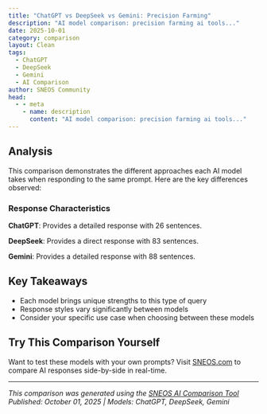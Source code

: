 ```yaml
---
title: "ChatGPT vs DeepSeek vs Gemini: Precision Farming"
description: "AI model comparison: precision farming ai tools..."
date: 2025-10-01
category: comparison
layout: Clean
tags:
  - ChatGPT
  - DeepSeek
  - Gemini
  - AI Comparison
author: SNEOS Community
head:
  - - meta
    - name: description
      content: "AI model comparison: precision farming ai tools..."
---
```


<ChatComparison
  title="ChatGPT vs DeepSeek vs Gemini: Precision Farming"
  prompt="precision farming ai tools"
  :responses='{
    "ChatGPT": "Precision farming, also known as precision agriculture, uses technology and data analysis to optimize farming practices for improved crop yields, reduced waste, and sustainable resource use. AI tools play a crucial role in precision farming by providing insights and automation. Here are some popular AI tools and technologies used in precision farming:\n\n### 1. Crop Monitoring and Disease Detection\n- **Taranis**: Uses AI-powered aerial imagery and machine learning to detect crop diseases, pests, and nutrient deficiencies early.\n- **Plantix**: A smartphone app that uses AI to identify crop diseases and provides treatment recommendations.\n- **FluroSense**: Integrates drone data with AI to monitor crop health and disease spread.\n\n### 2. Soil and Crop Health Analysis\n- **IBM Watson Decision Platform for Agriculture**: Combines AI, IoT, weather data, and soil analytics to help farmers make data-driven decisions.\n- **Arable Mark**: Uses AI and sensor data to assess weather, soil conditions, and plant health.\n\n### 3. Yield Prediction and Crop Management\n- **Climate FieldView**: Uses AI to analyze field data, predict yields, and optimize planting decisions.\n- **Granular**: Farm management software with AI capabilities for crop planning and financial analytics.\n\n### 4. Autonomous Farm Machinery\n- **John Deere See \u0026 Spray**: Uses computer vision and AI for precise herbicide application, reducing chemical use.\n- **Blue River Technology**: Acquired by John Deere, develops AI-powered robots for weed control and precise spraying.\n\n### 5. Irrigation Management\n- **CropX**: Provides AI-driven soil sensing and irrigation recommendations to optimize water use.\n- **AquaSpy**: Uses sensors and AI to monitor soil moisture and guide irrigation schedules.\n\n### 6. Pest and Weed Management\n- **Ecorobotix**: Develops AI-driven robots for targeted weed control.\n- **PEAT**: AI-based pest and disease identification from images.\n\n---\n\n### Other Notable AI \u0026 Data Platforms\n- **Agremo**: Provides AI-based aerial image analytics for crop scouting.\n- **Prospera Technologies**: AI platform for monitoring crop health and environmental conditions.\n- **FarmLogs**: Offers AI tools for crop monitoring, weather forecasts, and field analysis.\n\n---\n\n### Summary\nAI tools in precision farming typically leverage:\n- Satellite and drone imagery  \n- IoT sensor data (soil, moisture, weather)  \n- Machine learning for pattern recognition and prediction  \n- Robotics for automation of farming tasks  \n\nThese technologies help farmers reduce costs, increase yields, improve sustainability, and make timely decisions.\n\nIf you\u2019d like, I can provide more details on any specific tool or how to implement AI in your farming operations.",
    "DeepSeek": "Of course. Here is a comprehensive overview of AI tools for precision farming, broken down by their function and impact.\n\nPrecision farming (or precision agriculture) uses AI and other technologies to observe, measure, and respond to inter- and intra-field variability in crops. The goal is to optimize returns on inputs while preserving resources.\n\nAI is the brain that turns data into decisions.\n\n### Core Categories of AI Tools in Precision Farming\n\n#### 1. **Field Monitoring \u0026 Crop Health Analysis**\nThis is the most common application, using computer vision on satellite, drone (UAV), and tractor-mounted imagery.\n\n*   **Tools \u0026 Technologies:**\n    *   **Multispectral \u0026 Hyperspectral Sensors:** Mounted on drones or satellites, they capture data beyond the visible spectrum (e.g., Near-Infrared).\n    *   **Computer Vision Algorithms:** AI models are trained to analyze these images.\n*   **Key Applications:**\n    *   **NDVI (Normalized Difference Vegetation Index) Mapping:** A classic measure of plant health, now often enhanced with AI for more granular insights.\n    *   **Early Disease \u0026 Pest Detection:** AI can identify patterns of fungal infections, insect infestations, or nutrient deficiencies before they are visible to the naked eye. It can distinguish between different stressors (e.g., nitrogen deficiency vs. water stress).\n    *   **Weed Detection \u0026 Mapping:** AI can differentiate between crops and weeds with high accuracy, creating precise maps for targeted intervention.\n    *   **Plant Counting \u0026 Stand Establishment:** Analyzing early-season imagery to assess germination rates and population density.\n\n*   **Example Companies:**\n    *   **Taranis:** Uses high-fidelity aerial imagery and AI for threat detection.\n    *   **SlantRange:** Provides sensor and analytics solutions for drones focused on agricultural data.\n    *   **Gamaya:** Uses hyperspectral imaging and AI for disease detection and crop characterization.\n\n#### 2. **Predictive Analytics \u0026 Yield Forecasting**\nAI models use historical data, real-time sensor data, and weather forecasts to predict future outcomes.\n\n*   **Tools \u0026 Technologies:**\n    *   **Machine Learning Models:** (e.g., Regression Models, Neural Networks) that find complex relationships in data.\n    *   **Time-Series Analysis:** For forecasting growth stages and yield over time.\n*   **Key Applications:**\n    *   **Yield Prediction:** Accurately forecasting harvest volume and quality, which is crucial for supply chain planning, insurance, and sales.\n    *   **Growth Stage Prediction:** Predicting key stages like flowering or maturity to optimize the timing for irrigation, fertilization, and harvest.\n    *   **Predictive Pest \u0026 Disease Modeling:** Forecasting the risk of pest or disease outbreaks based on weather conditions, field history, and regional data.\n\n*   **Example Companies:**\n    *   **aWhere:** Provides agronomic data and models for predictive insights.\n    *   **IBM Watson Decision Platform for Agriculture:** Leverages weather and field data for predictive analytics.\n    *   **Granular** (by Corteva): Offers farm management software with yield forecasting features.\n\n#### 3. **Precision Application \u0026 Robotics**\nThis is where AI drives physical action in the field, moving from observation to execution.\n\n*   **Tools \u0026 Technologies:**\n    *   **AI-Powered Robotics:** Autonomous tractors, weeders, and harvesters.\n    *   **Real-time Computer Vision:** Cameras on sprayers and equipment that make instant decisions.\n*   **Key Applications:**\n    *   **Variable Rate Technology (VRT):** AI-generated prescription maps tell applicators to apply different amounts of seed, fertilizer, or pesticide in different parts of a field.\n    *   **Robotic Weeding:** Autonomous machines that use AI to identify and mechanically or laser-ablate individual weeds, drastically reducing herbicide use.\n    *   **Selective Harvesting:** AI-guided robots that can identify and pick only ripe fruits (e.g., strawberries, apples), improving quality and reducing labor costs.\n\n*   **Example Companies:**\n    *   **John Deere:** See \u0026 Spray\u2122 technology uses cameras and AI to spot-spray weeds in real-time.\n    *   **Blue River Technology** (a John Deere subsidiary): The pioneer of \u0022see-and-spray\u0022 technology.\n    *   **FarmWise:** Develops autonomous weeding robots.\n    *   **Carbon Robotics:** Offers a \u0022LaserWeeder\u0022 that autonomously kills weeds with lasers.\n\n#### 4. **Livestock Monitoring**\nAI isn\u0027t just for crops; it\u0027s also transforming animal husbandry.\n\n*   **Tools \u0026 Technologies:**\n    *   **Computer Vision** (via cameras).\n    *   **Sensor Analytics** (from wearables like collars and ear tags).\n*   **Key Applications:**\n    *   **Health Monitoring:** Detecting lameness, changes in eating habits, or early signs of illness.\n    *   **Estrous Cycle Detection:** Identifying when cows are in heat to optimize breeding schedules.\n    *   **Virtual Fencing:** Using GPS and wearable collars to contain animals within a virtual boundary without physical fences.\n\n*   **Example Companies:**\n    *   **Cainthus:** Uses computer vision and facial recognition for cows to monitor health and behavior.\n    *   **Moocall:** Sells wearable sensors that monitor calving and heat cycles.\n\n#### 5. **Irrigation \u0026 Water Management**\nAI optimizes one of farming\u0027s most critical inputs: water.\n\n*   **Tools \u0026 Technologies:**\n    *   **IoT Sensors:** Soil moisture sensors, weather stations.\n    *   **AI Models:** That integrate sensor data, weather forecasts, and evapotranspiration rates.\n*   **Key Applications:**\n    *   **Smart Irrigation Scheduling:** AI systems automatically trigger irrigation only when and where needed, based on real-time soil and plant data.\n    *   **Leak Detection:** Identifying anomalies in water pressure that indicate leaks in the irrigation system.\n\n*   **Example Companies:**\n    *   **CropX:** Provides a soil sensing and analytics platform for adaptive irrigation.\n    *   **Jain Logic:** Offers an integrated irrigation management platform that uses AI for decision support.\n\n### Benefits of Using AI in Precision Farming\n\n*   **Increased Productivity \u0026 Yields:** Through optimized inputs and timely interventions.\n*   **Reduced Costs:** Savings on water, fuel, fertilizers, pesticides, and labor.\n*   **Enhanced Sustainability:** Lower environmental footprint through reduced chemical runoff and more efficient water and energy use.\n*   **Improved Decision-Making:** Data-driven insights replace guesswork and intuition.\n*   **Labor Optimization:** Automation addresses chronic labor shortages.\n\n### Challenges to Consider\n\n*   **High Initial Investment:** Hardware (drones, sensors) and software subscriptions can be expensive.\n*   **Data Integration:** Getting different systems (from different vendors) to talk to each other is a major hurdle.\n*   **Technical Expertise:** Requires a new skill set for farmers and agronomists.\n*   **Data Privacy \u0026 Ownership:** Questions about who owns and can use the highly detailed farm data.\n*   **Connectivity:** Many advanced AI tools require reliable internet, which can be a challenge in rural areas.\n\n### Getting Started\n\nFor a farmer looking to adopt AI tools, the best approach is to:\n1.  **Identify a Key Problem:** Start with a specific issue, like scouting for disease, managing irrigation costs, or controlling herbicide-resistant weeds.\n2.  **Research Focused Solutions:** Look for a tool that addresses that single problem effectively.\n3.  **Start Small:** Pilot the technology on a portion of your land to validate its ROI and ease of use.\n4.  **Choose User-Friendly Platforms:** Many modern platforms are designed for farmers, not data scientists.\n\nThe future of farming is **proactive and predictive**, moving from treating entire fields as a single unit to managing individual plants and micro-environments, all powered by Artificial Intelligence.",
    "Gemini": "Precision farming, also known as precision agriculture, leverages artificial intelligence (AI) and other technologies to optimize crop production and resource management.  AI tools are used throughout the entire agricultural lifecycle, from planning and planting to harvesting and post-harvest analysis. Here\u0027s a breakdown of common precision farming AI tools and their applications:\n\n**1. Data Acquisition and Analysis:**\n\n*   **Remote Sensing \u0026 Imagery Analysis:**\n    *   **Satellite Imagery:**  AI algorithms analyze satellite images to assess crop health, identify nutrient deficiencies, detect diseases, map field variability, and monitor water stress.  Examples include:\n        *   **NDVI (Normalized Difference Vegetation Index) and other vegetation indices:**  AI models interpret these indices to quantify vegetation density and health.\n        *   **Change Detection:** AI identifies areas where crop health or growth patterns have changed, indicating potential problems.\n    *   **Drone Imagery:** Drones equipped with multispectral, hyperspectral, and thermal cameras collect high-resolution imagery.  AI is used to:\n        *   **Orthorectification \u0026 Mosaic Creation:**  AI automates the creation of accurate field maps from drone imagery.\n        *   **Object Detection:**  Identify and count plants, weeds, pests, and diseased areas.\n        *   **Yield Prediction:**  Estimate yield based on plant density, health, and growth patterns.\n    *   **Ground Sensors:**  Sensors placed in the soil or on plants collect data on soil moisture, temperature, nutrient levels, and plant health.  AI analyzes this data to:\n        *   **Optimize Irrigation:**  Determine precise irrigation needs based on soil moisture levels and plant water stress.\n        *   **Optimize Fertilizer Application:**  Identify areas with nutrient deficiencies and recommend variable-rate fertilizer application.\n        *   **Early Disease Detection:**  Detect subtle changes in plant health that may indicate the onset of disease.\n*   **Data Integration Platforms:**\n    *   These platforms aggregate data from multiple sources (satellites, drones, sensors, weather data, historical yield data) and use AI to provide a holistic view of the farm.\n    *   **Data Cleaning and Preprocessing:** AI helps to identify and correct errors and inconsistencies in the data.\n    *   **Data Fusion:** AI combines data from different sources to create more informative datasets.\n\n**2. Predictive Modeling and Decision Support:**\n\n*   **Yield Prediction:**  AI models predict crop yield based on historical data, weather patterns, soil conditions, and other factors. This helps farmers make informed decisions about planting, harvesting, and marketing.\n*   **Disease and Pest Prediction:**  AI algorithms analyze weather data, crop characteristics, and historical pest outbreaks to predict the likelihood of disease or pest infestations. This allows farmers to take preventative measures.\n*   **Irrigation Scheduling:** AI models recommend optimal irrigation schedules based on weather forecasts, soil moisture levels, and plant water needs.  This helps to conserve water and improve crop yields.\n*   **Fertilizer Optimization:**  AI models recommend optimal fertilizer application rates and timing based on soil nutrient levels, crop needs, and environmental conditions.\n*   **Weed Management:**  AI-powered systems can identify and map weed infestations, allowing for targeted herbicide application, reducing herbicide use and environmental impact.\n*   **Market Forecasting:**  AI is used to analyze market trends and predict prices for agricultural commodities, helping farmers make informed decisions about when to sell their crops.\n\n**3. Automation and Robotics:**\n\n*   **Autonomous Tractors and Equipment:** AI enables tractors and other farm equipment to operate autonomously, reducing labor costs and improving efficiency.\n    *   **Path Planning:**  AI algorithms plan optimal routes for autonomous vehicles, avoiding obstacles and minimizing fuel consumption.\n    *   **Object Recognition:**  AI identifies and avoids obstacles, such as trees, rocks, and other equipment.\n*   **Robotic Harvesting:**  Robots equipped with computer vision and AI are used to harvest fruits and vegetables, reducing labor costs and improving efficiency.\n    *   **Fruit/Vegetable Detection \u0026 Recognition:** AI identifies ripe fruits and vegetables based on color, size, and shape.\n    *   **Dexterous Manipulation:**  Robots use AI to control their movements and grasp fruits and vegetables without damaging them.\n*   **Robotic Weeding:**  Robots equipped with cameras and AI can identify and remove weeds, reducing the need for herbicides.\n    *   **Weed vs. Crop Classification:**  AI differentiates between weeds and crops based on their visual characteristics.\n    *   **Targeted Weed Removal:** Robots selectively remove weeds without harming crops.\n*   **Precision Spraying:** AI-powered sprayers can apply pesticides and herbicides only to the areas where they are needed, reducing chemical usage and environmental impact.\n\n**4. Specific AI Techniques Used:**\n\n*   **Machine Learning (ML):**\n    *   **Supervised Learning:**  Used for yield prediction, disease detection, and weed identification.\n    *   **Unsupervised Learning:**  Used for clustering and anomaly detection, e.g., identifying areas with unusual crop growth patterns.\n    *   **Reinforcement Learning:**  Used for optimizing irrigation schedules and fertilizer application rates.\n*   **Deep Learning (DL):**  A subset of ML particularly effective for image analysis and object detection. Commonly used for:\n    *   **Image Classification:**  Categorizing images based on their content (e.g., identifying the presence of a disease).\n    *   **Object Detection:**  Identifying and locating objects within an image (e.g., detecting weeds in a field).\n    *   **Semantic Segmentation:**  Assigning a label to each pixel in an image (e.g., differentiating between crop, weeds, and soil).\n*   **Computer Vision:**  Enables machines to \u0022see\u0022 and interpret images and videos.  Used for:\n    *   **Plant Counting:**  Counting the number of plants in a field.\n    *   **Crop Monitoring:**  Tracking the growth and health of crops.\n*   **Natural Language Processing (NLP):**  Used for analyzing text data, such as weather reports and agricultural news.\n\n**Examples of AI Tools \u0026 Platforms:**\n\n*   **John Deere See \u0026 Spray:**  Uses computer vision and AI to identify and spray weeds, reducing herbicide use.\n*   **PrecisionHawk:** Offers drone-based data collection and analysis services for agriculture.\n*   **The Climate Corporation\u0027s Climate FieldView:**  Provides data-driven insights and recommendations for farmers.\n*   **Granular:**  Offers a farm management platform with AI-powered analytics.\n*   **Gamaya:**  Uses hyperspectral imagery and AI to assess crop health and predict yield.\n*   **AgriEdge (Syngenta):**  A farm management platform that integrates data and provides decision support tools.\n\n**Benefits of Using AI in Precision Farming:**\n\n*   **Increased Crop Yields:** Optimizing resource allocation and management.\n*   **Reduced Costs:** Minimizing inputs like water, fertilizer, and pesticides.\n*   **Improved Resource Efficiency:** Conserving water, reducing fertilizer runoff, and minimizing pesticide use.\n*   **Enhanced Sustainability:**  Promoting environmentally friendly farming practices.\n*   **Better Decision-Making:** Providing farmers with data-driven insights to make informed decisions.\n*   **Reduced Labor Costs:** Automating tasks such as planting, harvesting, and weeding.\n\n**Challenges to Adoption:**\n\n*   **Data Quality and Availability:**  AI models require large amounts of high-quality data, which can be difficult and expensive to collect.\n*   **Connectivity:**  Many rural areas lack reliable internet access, which is essential for using AI-powered tools.\n*   **Cost:**  AI-powered tools can be expensive, making them inaccessible to some farmers.\n*   **Technical Expertise:**  Farmers need to have the technical skills to use and interpret the data from AI-powered tools.\n*   **Data Privacy and Security:**  Farmers need to be confident that their data will be protected from unauthorized access and use.\n*   **Model Generalization:**  AI models trained on one farm may not perform well on another farm due to differences in soil conditions, climate, and management practices.\n\n**The Future of AI in Precision Farming:**\n\nThe future of AI in precision farming is bright. As AI technology continues to develop and become more affordable, it is likely to be adopted more widely by farmers.  Future trends include:\n\n*   **More Sophisticated AI Models:**  Improved algorithms for yield prediction, disease detection, and other applications.\n*   **Edge Computing:**  Processing data on-site, reducing the need for cloud connectivity.\n*   **Explainable AI (XAI):**  Making AI models more transparent and understandable to farmers.\n*   **Integration with other technologies:**  Combining AI with other technologies, such as robotics, sensors, and the Internet of Things (IoT).\n*   **Personalized Farming:**  Using AI to tailor farming practices to the specific needs of each individual plant.\n*   **AI-driven Crop Insurance:**  Using AI to assess crop damage and determine insurance payouts.\n\nIn conclusion, AI is transforming agriculture by enabling farmers to optimize their operations, reduce costs, and improve sustainability. While challenges remain, the potential benefits of AI in precision farming are significant.  The continued development and adoption of these tools will play a crucial role in feeding a growing global population while protecting the environment.\n"
  }'
  published-date="16:27"
/>

## Analysis

This comparison demonstrates the different approaches each AI model takes when responding to the same prompt. Here are the key differences observed:

### Response Characteristics

**ChatGPT**: Provides a detailed response with 26 sentences. 

**DeepSeek**: Provides a direct response with 83 sentences. 

**Gemini**: Provides a detailed response with 88 sentences. 

## Key Takeaways

- Each model brings unique strengths to this type of query
- Response styles vary significantly between models
- Consider your specific use case when choosing between these models

## Try This Comparison Yourself

Want to test these models with your own prompts? Visit [SNEOS.com](https://sneos.com) to compare AI responses side-by-side in real-time.

---

*This comparison was generated using the [SNEOS AI Comparison Tool](https://sneos.com)*
*Published: October 01, 2025 | Models: ChatGPT, DeepSeek, Gemini*
